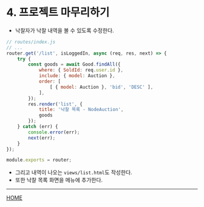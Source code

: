 # 4. 프로젝트 마무리하기

- 낙찰자가 낙찰 내역을 볼 수 있도록 수정한다.

```js
// routes/index.js
// ...
router.get('/list', isLoggedIn, async (req, res, next) => {
    try {
        const goods = await Good.findAll({
            where: { SoldId: req.user.id },
            include: { model: Auction },
            order: [
                [ { model: Auction }, 'bid', 'DESC' ],
            ],
        });
        res.render('list', { 
            title: '낙찰 목록 - NodeAuction', 
            goods 
        });
    } catch (err) {
        console.error(err);
        next(err);
    }
});

module.exports = router;
```

- 그리고 내역이 나오는 `views/list.html`도 작성한다.
- 또한 낙찰 목록 화면을 메뉴에 추가한다.

-----
[HOME](./index.md)
